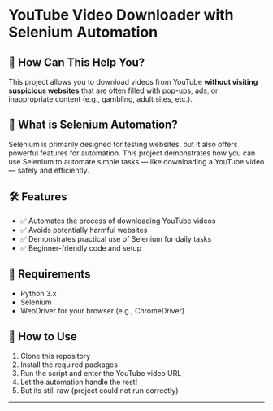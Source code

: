 # YouTube Video Downloader with Selenium Automation

## 🚀 How Can This Help You?

This project allows you to download videos from YouTube **without visiting suspicious websites** that are often filled with pop-ups, ads, or inappropriate content (e.g., gambling, adult sites, etc.).

## 🧠 What is Selenium Automation?

Selenium is primarily designed for testing websites, but it also offers powerful features for automation. This project demonstrates how you can use Selenium to automate simple tasks — like downloading a YouTube video — safely and efficiently.

## 🛠 Features

- ✅ Automates the process of downloading YouTube videos  
- ✅ Avoids potentially harmful websites  
- ✅ Demonstrates practical use of Selenium for daily tasks  
- ✅ Beginner-friendly code and setup  

## 📌 Requirements

- Python 3.x  
- Selenium  
- WebDriver for your browser (e.g., ChromeDriver)  

## 📂 How to Use

1. Clone this repository  
2. Install the required packages  
3. Run the script and enter the YouTube video URL  
4. Let the automation handle the rest!
5. But its still raw (project could not run correctly)

---

